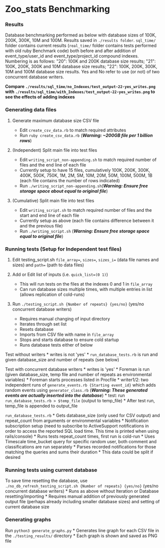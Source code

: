 # Zoo_stats Benchmarking

### Results
Database benchmarking performed as below with database sizes of 100K, 200K, 300K, 10M and 100M. Results saved in `./results folder`. `sql_time/` folder contains current results (`real_time/` folder contains tests performed with old ruby Benchmark code) both before and after addition of event_type/user_id and event_type/project_id compound indexes. Numbering is as follows: "20": 100K and 200K database size results; "21": 100K, 200K, 300K and 10M database size results; "22": 100K, 200K, 300K, 10M and 100M database size results. Yes and No refer to use (or not) of two concurrent database writers. 

__Compare `./results/sql_time/no_Indexes/test_output-22-yes_writes.png` with `./results/sql_time/with_Indexes/test_output-22-yes_writes.png` to see the effects of adding indexes__

### Generating data files
1. Generate maximum database size CSV file
    * Edit `create_csv_data.rb` to match required attributes
    * Run `ruby create_csv_data.rb` (*__Warning: ~200GB file per 1 billion rows__*)

0. (Independent) Split main file into test files
    * Edit `writing_script_non-appending.sh` to match required number of files and the end line of each file
    * Currently setup to have 15 files, cumulatively 100K, 200K, 300K, 400K, 500K, 750K, 1M, 2M, 5M, 10M, 20M, 50M, 100M, 500M, 1B (each file contains the number of rows indicated)
    * Run `./writing_script_non-appending.sh`(*__Warning: Ensure free storage space about equal to original file__*)

0. (Cumulative) Split main file into test files
    * Edit `writing_script.sh` to match required number of files and the start and end line of each file
    * Currently setup as above (each file contains difference between it and the previous file)
    * Run `./writing_script.sh` (*__Warning: Ensure free storage space equal to original file__*)


### Running tests (Setup for Independent test files)
1. Edit testing_script.sh `file_array=`, `sizes=`, `sizes_i=` (data file names and sizes) and `path=` (path to data files)

0. Add or Edit list of inputs (i.e. `quick_list=(0 1)`)
    * This will run tests on the files at the indexes 0 and 1 in `file_array`
    * Can run database sizes multiple times, with multiple entries in list (allows replication of cold-runs)

0. Run `./testing_script.sh {Number of repeats} {yes/no}` (yes/no concurrent database writers)
    * Requires manual changing of input directory
    * Iterates through set list
    * Resets database
    * Imports from CSV file with name in `file_array`
    * Stops and starts database to ensure cold startup
    * Runs database tests either of below

Test without writers
    * writes is not 'yes'
    * `run_database_tests.rb` is run and given database_size and number of repeats (see below)

Test with concurrent database writers
    * writes is 'yes'
    * Foreman is run (given database_size, temp file and number of repeats as environmental variables)
    * Foreman starts processes listed in Procfile
    * writer1/2: two independent runs of `generate_events.rb {Starting event_id}` which adds random events using `generator_class.rb` (*__Warning: These generated events are actually inserted into the database__*)
    * test: run `run_database_tests.rb > $temp_file` (output to temp_file)
    * After test run, temp_file is appended to output_file

`run_database_tests.rb`
    * Gets database_size (only used for CSV output) and repeat_count from arguments or environmental variables
    * Notification subscription setup (need to subscribe to ActiveSupport notifications in order to access the reported SQL load time. This time is printed when using rails/console)
    * Runs tests repeat_count times, first run is cold-run
    * Uses Timescale time_bucket query for specific random user, both comment and classifications are run separately
    * Parses recorded notifications for those matching the queries and sums their duration
    * This data could be split if desired


### Running tests using current database
To save time resetting the database, use `./no_db_refresh_testing_script.sh {Number of repeats} {yes/no}` (yes/no concurrent database writers)
    * Runs as above without Iteration or Database resetting/importing
    * Requires manual addition of previously generated output file (perhaps already including smaller database sizes) and setting of current database size


### Generating graphs
Run `python3 generate_graphs.py`
    * Generates line graph for each CSV file in the `./testing_results/` directory
    * Each graph is shown and saved as PNG file
